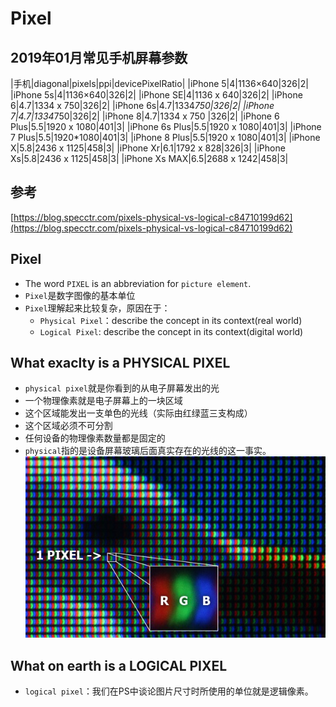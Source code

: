# Pixel

## 2019年01月常见手机屏幕参数
|手机|diagonal|pixels|ppi|devicePixelRatio|
|iPhone 5|4|1136×640|326|2|
|iPhone 5s|4|1136×640|326|2|
|iPhone SE|4|1136 x 640|326|2|
|iPhone 6|4.7|1334 x 750|326|2|
|iPhone 6s|4.7|1334*750|326|2|
|iPhone 7|4.7|1334*750|326|2|
|iPhone 8|4.7|1334 x 750 |326|2|
|iPhone 6 Plus|5.5|1920 x 1080|401|3|
|iPhone 6s Plus|5.5|1920 x 1080|401|3|
|iPhone 7 Plus|5.5|1920*1080|401|3|
|iPhone 8 Plus|5.5|1920 x 1080|401|3|
|iPhone X|5.8|2436 x 1125|458|3|
|iPhone Xr|6.1|1792 x 828|326|3|
|iPhone Xs|5.8|2436 x 1125|458|3|
|iPhone Xs MAX|6.5|2688 x 1242|458|3|








## 参考
[https://blog.specctr.com/pixels-physical-vs-logical-c84710199d62](https://blog.specctr.com/pixels-physical-vs-logical-c84710199d62)


## Pixel
- The word `PIXEL` is an abbreviation for `picture element`.
- `Pixel`是数字图像的基本单位
- `Pixel`理解起来比较复杂，原因在于：
  - `Physical Pixel`：describe the concept in its context(real world)
  - `Logical Pixel`: describe the concept in its context(digital world)

## What exaclty is a PHYSICAL PIXEL
- `physical pixel`就是你看到的从电子屏幕发出的光
- 一个物理像素就是电子屏幕上的一块区域
- 这个区域能发出一支单色的光线（实际由红绿蓝三支构成）
- 这个区域必须不可分割
- 任何设备的物理像素数量都是固定的
- `physical`指的是设备屏幕玻璃后面真实存在的光线的这一事实。
![Physical Pixel](./images/physical-pixel.jpeg)

## What on earth is a LOGICAL PIXEL
- `logical pixel`：我们在PS中谈论图片尺寸时所使用的单位就是逻辑像素。
